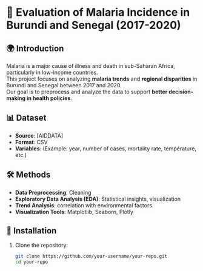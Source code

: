 # 🦟 Evaluation of Malaria Incidence in Burundi and Senegal (2017-2020)

## 🌍 Introduction  
Malaria is a major cause of illness and death in sub-Saharan Africa, particularly in low-income countries.  
This project focuses on analyzing **malaria trends** and **regional disparities** in Burundi and Senegal between 2017 and 2020.  
Our goal is to preprocess and analyze the data to support **better decision-making in health policies**.

## 📊 Dataset  
- **Source**: [AIDDATA]  
- **Format**: CSV 
- **Variables**: (Example: year, number of cases, mortality rate, temperature, etc.)  

## 🛠️ Methods  
- **Data Preprocessing**: Cleaning 
- **Exploratory Data Analysis (EDA)**: Statistical insights, visualization  
- **Trend Analysis**: correlation with environmental factors  
- **Visualization Tools**: Matplotlib, Seaborn, Plotly  

## 🚀 Installation  
1. Clone the repository:  
   ```bash
   git clone https://github.com/your-username/your-repo.git
   cd your-repo
